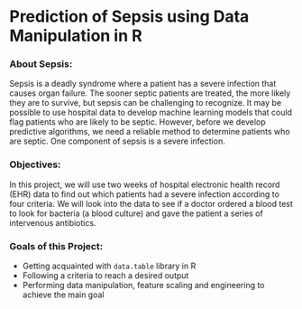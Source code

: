 # Prediction of Sepsis using Data Manipulation in R

### About Sepsis:
<p>Sepsis is a deadly syndrome where a patient has a severe infection that causes organ failure. The sooner septic patients are treated, the more likely they are to survive, but sepsis can be challenging to recognize. It may be possible to use hospital data to develop machine learning models that could flag patients who are likely to be septic. However, before we develop predictive algorithms, we need a reliable method to determine patients who are septic. One component of sepsis is a severe infection.</p>

### Objectives:
<p>In this project, we will use two weeks of hospital electronic health record (EHR) data to find out which patients had a severe infection according to four criteria. We will look into the data to see if a doctor ordered a blood test to look for bacteria (a blood culture) and gave the patient a series of intervenous antibiotics. </p>

### Goals of this Project:
* Getting acquainted with `data.table` library in R
* Following a criteria to reach a desired output
* Performing data manipulation, feature scaling and engineering to achieve the main goal
